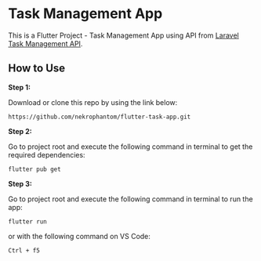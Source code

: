 # Task Management App

This is a Flutter Project - Task Management App using API from [Laravel Task Management API](https://github.com/nekrophantom/laravel-task-app-api).

## How to Use 

**Step 1:**

Download or clone this repo by using the link below:

```
https://github.com/nekrophantom/flutter-task-app.git
```

**Step 2:**

Go to project root and execute the following command in terminal to get the required dependencies: 

```
flutter pub get 
```

**Step 3:**

Go to project root and execute the following command in terminal to run the app: 

```
flutter run
```

or with the following command on VS Code:

```
Ctrl + f5
```
